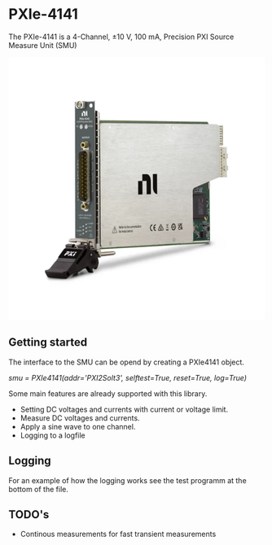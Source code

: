 # PXIe-4141
The PXIe-4141 is a  4-Channel, ±10 V, 100 mA, Precision PXI Source Measure Unit (SMU)

<img src="PXIe-4141.png" alt="PXIe-4141.png" width="800"/>

## Getting started

The interface to the SMU can be opend by creating a PXIe4141 object.

*smu = PXIe4141(addr='PXI2Solt3', selftest=True, reset=True, log=True)*

Some main features are already supported with this library.
* Setting DC voltages and currents with current or voltage limit.
* Measure DC voltages and currents.
* Apply a sine wave to one channel.
* Logging to a logfile

## Logging
For an example of how the logging works see the test programm at the bottom of the file.


## TODO's
* Continous measurements for fast transient measurements


